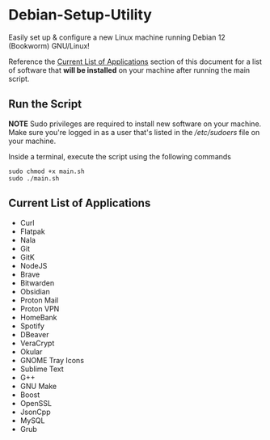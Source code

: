 # Debian-Setup-Utility

Easily set up & configure a new Linux machine running Debian 12 (Bookworm) GNU/Linux!

Reference the [Current List of Applications](https://github.com/b-nagaj/Debian-Setup-Utility/tree/main?tab=readme-ov-file#current-list-of-applications) section of this document
for a list of software that **will be installed** on your machine after running
the main script.

## Run the Script

**NOTE** Sudo privileges are required to install new software on your machine. Make sure you're logged in as a user that's listed in the */etc/sudoers* file on your machine.

Inside a terminal, execute the script using the following commands

```
sudo chmod +x main.sh
sudo ./main.sh
```

## Current List of Applications

- Curl
- Flatpak
- Nala
- Git
- GitK
- NodeJS
- Brave
- Bitwarden
- Obsidian
- Proton Mail
- Proton VPN
- HomeBank
- Spotify
- DBeaver
- VeraCrypt
- Okular
- GNOME Tray Icons
- Sublime Text
- G++
- GNU Make
- Boost
- OpenSSL
- JsonCpp
- MySQL
- Grub
